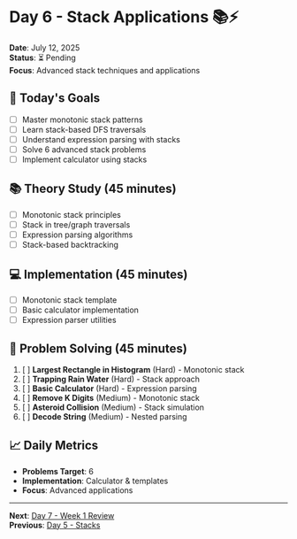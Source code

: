 # Day 6 - Stack Applications 📚⚡
**Date**: July 12, 2025  
**Status**: ⏳ Pending  
**Focus**: Advanced stack techniques and applications

## 🎯 Today's Goals
- [ ] Master monotonic stack patterns
- [ ] Learn stack-based DFS traversals
- [ ] Understand expression parsing with stacks
- [ ] Solve 6 advanced stack problems
- [ ] Implement calculator using stacks

## 📚 Theory Study (45 minutes)
- [ ] Monotonic stack principles
- [ ] Stack in tree/graph traversals
- [ ] Expression parsing algorithms
- [ ] Stack-based backtracking

## 💻 Implementation (45 minutes)
- [ ] Monotonic stack template
- [ ] Basic calculator implementation
- [ ] Expression parser utilities

## 🧩 Problem Solving (45 minutes)
1. [ ] **Largest Rectangle in Histogram** (Hard) - Monotonic stack
2. [ ] **Trapping Rain Water** (Hard) - Stack approach
3. [ ] **Basic Calculator** (Hard) - Expression parsing
4. [ ] **Remove K Digits** (Medium) - Monotonic stack
5. [ ] **Asteroid Collision** (Medium) - Stack simulation
6. [ ] **Decode String** (Medium) - Nested parsing

## 📈 Daily Metrics
- **Problems Target**: 6
- **Implementation**: Calculator & templates
- **Focus**: Advanced applications

---
**Next**: [Day 7 - Week 1 Review](day-07-week1-review.md)  
**Previous**: [Day 5 - Stacks](day-05-stacks.md)